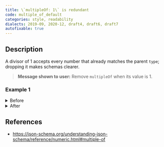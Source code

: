 ```yaml
---
title: \`multipleOf: 1\` is redundant
code: multiple_of_default
categories: style, readability
dialects: 2019-09, 2020-12, draft4, draft6, draft7
autofixable: true
---
```


## Description
A divisor of 1 accepts every number that already matches the parent `type`; dropping it makes schemas clearer.

> **Message shown to user:**
> Remove `multipleOf` when its value is 1.

### Example 1
<details><summary>Before</summary>

```json
{
  "type": "integer",
  "multipleOf": 1
}
```
</details>

<details><summary>After</summary>

```json
{
  "type": "integer"
}
```
</details>

## References
* <https://json-schema.org/understanding-json-schema/reference/numeric.html#multiple-of>
